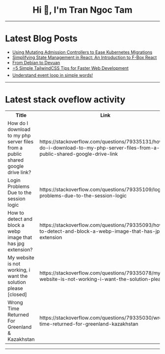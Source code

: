 <h1 align="center">Hi 👋, I'm Tran Ngoc Tam</h1>

---

# Latest Blog Posts 
<!-- BLOG-POST-LIST:START -->
- [Using Mutating Admission Controllers to Ease Kubernetes Migrations](https://dev.to/getambassador2024/using-mutating-admission-controllers-to-ease-kubernetes-migrations-39pp)
- [Simplifying State Management in React: An Introduction to F-Box React](https://dev.to/kentaromorishita/simplifying-react-state-management-an-introduction-to-f-box-react-2f0p)
- [From Debian to Devuan](https://dev.to/evertontenorio/from-debian-to-devuan-2bn6)
- [⭐5 Simple TailwindCSS Tips for Faster Web Development](https://dev.to/mrsupercraft/5-simple-tailwindcss-tips-for-faster-web-development-2p0b)
- [Understand event loop in simple words!](https://dev.to/nozibul_islam_113b1d5334f/understand-event-loop-in-simple-words-184n)
<!-- BLOG-POST-LIST:END -->

---

# Latest stack oveflow activity
<table>
  <tr><th>Title</th><th>Link</th></tr>
  <!-- STACKOVERFLOW:START --><tr><td>How do I download to my php server files from a public shared google drive link?</td><td>https://stackoverflow.com/questions/79335131/how-do-i-download-to-my-php-server-files-from-a-public-shared-google-drive-link</td></tr><tr><td>Login Problems Due to the session logic</td><td>https://stackoverflow.com/questions/79335109/login-problems-due-to-the-session-logic</td></tr><tr><td>How to detect and block a webp image that has jpg extension?</td><td>https://stackoverflow.com/questions/79335093/how-to-detect-and-block-a-webp-image-that-has-jpg-extension</td></tr><tr><td>My website is not working, i want the solution please [closed]</td><td>https://stackoverflow.com/questions/79335078/my-website-is-not-working-i-want-the-solution-please</td></tr><tr><td>Wrong Time Returned For Greenland &amp; Kazakhstan</td><td>https://stackoverflow.com/questions/79335030/wrong-time-returned-for-greenland-kazakhstan</td></tr><!-- STACKOVERFLOW:END -->
</table>

---


